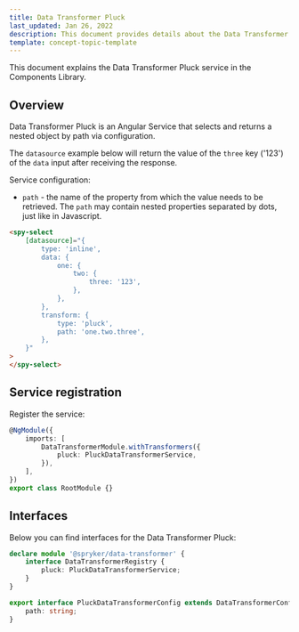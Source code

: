 ```yaml
---
title: Data Transformer Pluck
last_updated: Jan 26, 2022
description: This document provides details about the Data Transformer Pluck service in the Components Library.
template: concept-topic-template
---
```


This document explains the Data Transformer Pluck service in the Components Library.

## Overview

Data Transformer Pluck is an Angular Service that selects and returns a nested object by path via configuration.

The `datasource` example below will return the value of the `three` key ('123') of the `data` input after receiving the response.

Service configuration:

- `path` - the name of the property from which the value needs to be retrieved. The `path` may contain nested properties separated by dots, just like in Javascript.

```html
<spy-select
    [datasource]="{
        type: 'inline',
        data: {
            one: {
                two: {
                    three: '123',  
                },
            },
        },
        transform: {
            type: 'pluck',
            path: 'one.two.three',
        },
    }"
>
</spy-select>
```

## Service registration

Register the service:

```ts
@NgModule({
    imports: [
        DataTransformerModule.withTransformers({
            pluck: PluckDataTransformerService,
        }),
    ],
})
export class RootModule {}
```

## Interfaces

Below you can find interfaces for the Data Transformer Pluck:

```ts
declare module '@spryker/data-transformer' {
    interface DataTransformerRegistry {
        pluck: PluckDataTransformerService;
    }
}

export interface PluckDataTransformerConfig extends DataTransformerConfig {
    path: string;
}
```
